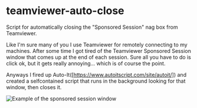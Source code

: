# teamviewer-auto-close
Script for automatically closing the "Sponsored Session" nag box from Teamviewer.

Like I'm sure many of you I use Teamviewer for remotely connecting to my machines. 
After some time I got tired of the Teamviewer Sponsored Session window that comes up at the end of each session.
Sure all you have to do is click ok, but it gets really annoying... which is of course the point.

Anyways I fired up Auto-It([https://www.autoitscript.com/site/autoit/]) and created a selfcontained script that runs in the background looking for that window, then closes it.

![Example of the sponsored session window](ttps://github.com/pmcfarland/teamviewer-auto-close/blob/master/sponsored%20session.PNG)

